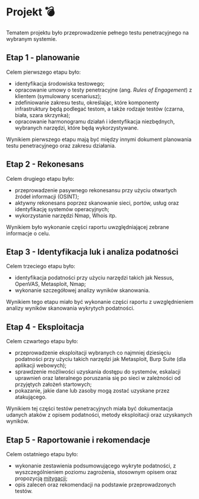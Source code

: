 # Projekt :bomb:

Tematem projektu było przeprowadzenie pełnego testu penetracyjnego na wybranym systemie.

## Etap 1 - planowanie

Celem pierwszego etapu było:

- identyfikacja środowiska testowego;
- opracowanie umowy o testy penetracyjne (ang. _Rules of Engagement_) z klientem (symulowany scenariusz);
- zdefiniowanie zakresu testu, określając, które komponenty infrastruktury będą podlegać testom, a także rodzaje testów (czarna, biała, szara skrzynka);
- opracowanie harmonogramu działań i identyfikacja niezbędnych, wybranych narzędzi, które będą wykorzystywane.

Wynikiem pierwszego etapu mają być między innymi dokument planowania testu penetracyjnego oraz zakresu działania.

## Etap 2 - Rekonesans

Celem drugiego etapu było:

- przeprowadzenie pasywnego rekonesansu przy użyciu otwartych źródeł informacji (OSINT);
- aktywny rekonesans poprzez skanowanie sieci, portów, usług oraz identyfikację systemów operacyjnych;
- wykorzystanie narzędzi Nmap, Whois itp.

Wynikiem było wykonanie części raportu uwzględniającej zebrane informacje o celu.

## Etap 3 - Identyfikacja luk i analiza podatności

Celem trzeciego etapu było:

- identyfikacja podatności przy użyciu narzędzi takich jak Nessus, OpenVAS, Metasploit, Nmap;
- wykonanie szczegółowej analizy wyników skanowania.

Wynikiem tego etapu miało być wykonanie części raportu z uwzględnieniem analizy wyników skanowania wykrytych podatności.

## Etap 4 - Eksploitacja

Celem czwartego etapu było:

- przeprowadzenie eksploitacji wybranych co najmniej dziesięciu podatności przy użyciu takich narzędzi jak Metasploit, Burp Suite (dla aplikacji webowych);
- sprawdzenie możliwości uzyskania dostępu do systemów, eskalacji uprawnień oraz lateralnego poruszania się po sieci w zależności od przyjętych założeń startowych;
- pokazanie, jakie dane lub zasoby mogą zostać uzyskane przez atakującego.

Wynikiem tej części testów penetracyjnych miała być dokumentacja udanych ataków z opisem podatności, metody eksploitacji oraz uzyskanych wyników.

## Etap 5 - Raportowanie i rekomendacje

Celem ostatniego etapu było:

- wykonanie zestawienia podsumowującego wykryte podatności, z wyszczególnieniem poziomu zagrożenia, stosownym opisem oraz propozycją [mitygacji](https://www.ovhcloud.com/pl/security/anti-ddos/ddos-attack-mitigation/);
- opis zaleceń oraz rekomendacji na podstawie przeprowadzonych testów.
